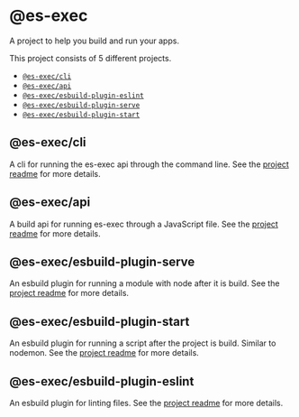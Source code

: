 <!-- TODO: Add documentation. -->

# @es-exec

A project to help you build and run your apps.

This project consists of 5 different projects.

- [`@es-exec/cli`](https://github.com/tim117/es-exec/tree/main/packages/cli)
- [`@es-exec/api`](https://github.com/tim117/es-exec/tree/main/packages/es-exec)
- [`@es-exec/esbuild-plugin-eslint`](https://github.com/tim117/es-exec/tree/main/plugins/eslint)
- [`@es-exec/esbuild-plugin-serve`](https://github.com/tim117/es-exec/tree/main/plugins/es-serve)
- [`@es-exec/esbuild-plugin-start`](https://github.com/tim117/es-exec/tree/main/plugins/es-start)

## @es-exec/cli

A cli for running the es-exec api through the command line. See the [project readme](https://github.com/tim117/es-exec/tree/main/packages/cli) for more details.

## @es-exec/api

A build api for running es-exec through a JavaScript file. See the [project readme](https://github.com/tim117/es-exec/tree/main/packages/es-exec) for more details.

## @es-exec/esbuild-plugin-serve

An esbuild plugin for running a module with node after it is build. See the [project readme](https://github.com/tim117/es-exec/tree/main/plugins/es-serve) for more details.

## @es-exec/esbuild-plugin-start

An esbuild plugin for running a script after the project is build. Similar to nodemon. See the [project readme](https://github.com/tim117/es-exec/tree/main/plugins/es-start) for more details.

## @es-exec/esbuild-plugin-eslint

An esbuild plugin for linting files. See the [project readme](https://github.com/tim117/es-exec/tree/main/plugins/eslint) for more details.
